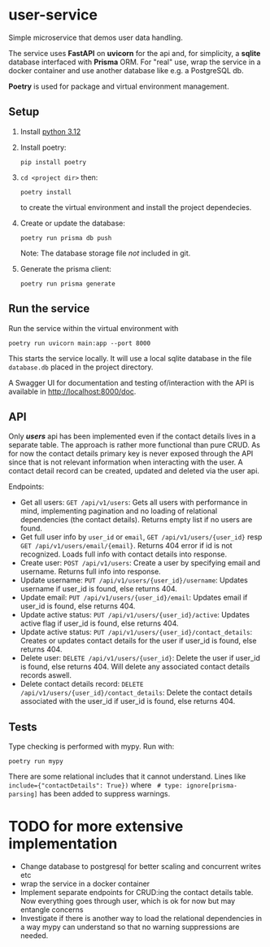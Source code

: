 # user-service
Simple microservice that demos user data handling.

The service uses **FastAPI** on **uvicorn** for the api and, for simplicity, a **sqlite** database interfaced with **Prisma** ORM.
For "real" use, wrap the service in a docker container and use another database like e.g. a PostgreSQL db. 


**Poetry** is used for package and virtual environment management.


## Setup
1. Install [python 3.12](https://www.python.org/downloads/)
2. Install poetry:
    ```
    pip install poetry
    ```
3. `cd <project dir>` then:
    ```
    poetry install
    ```
    to create the virtual environment and install the project dependecies.
4. Create or update the database:
    ```
    poetry run prisma db push
    ```
    Note: The database storage file *not* included in git.
    
5. Generate the prisma client: 
    ```
    poetry run prisma generate
    ```


## Run the service
Run the service within the virtual environment with 
```
poetry run uvicorn main:app --port 8000
```
This starts the service locally. It will use a local sqlite database in the file `database.db` placed in the project directory.

A Swagger UI for documentation and testing of/interaction with the API is available in [http://localhost:8000/doc](http://localhost:8000/docs).


## API
Only ***users*** api has been implemented even if the contact details lives in a separate table. The approach is rather more functional than pure CRUD.
As for now the contact details primary key is never exposed through the API since that is not relevant information when interacting with the user. A contact detail record can be created, updated and deleted via the user api.

Endpoints:
* Get all users: `GET /api/v1/users`: Gets all users with performance in mind, implementing pagination and no loading of relational dependencies (the contact details). Returns empty list if no users are found.
* Get full user info by `user_id` or `email`, `GET /api/v1/users/{user_id}` resp `GET /api/v1/users/email/{email}`. Returns 404 error if id is not recognized. Loads full info with contact details into response.
* Create user: `POST /api/v1/users`: Create a user by specifying email and username.
Returns full info into response.
* Update username: `PUT /api/v1/users/{user_id}/username`: Updates username if user_id is found, else returns 404.
* Update email: `PUT /api/v1/users/{user_id}/email`: Updates email if user_id is found, else returns 404.
* Update active status: `PUT /api/v1/users/{user_id}/active`: Updates active flag if user_id is found, else returns 404.
* Update active status: `PUT /api/v1/users/{user_id}/contact_details`: Creates or updates contact details for the user if user_id is found, else returns 404.
* Delete user: `DELETE /api/v1/users/{user_id}`: Delete the user if user_id is found, else returns 404. Will delete any associated contact details records aswell.
* Delete contact details record: `DELETE /api/v1/users/{user_id}/contact_details`: Delete the contact details associated with the user_id if user_id is found, else returns 404.




## Tests
Type checking is performed with mypy. Run with:
```
poetry run mypy
```
There are some relational includes that it cannot understand. Lines like `include={"contactDetails": True})` where ` # type: ignore[prisma-parsing]` has been added to suppress warnings.



# TODO for more extensive implementation
* Change database to postgresql for better scaling and concurrent writes etc
* wrap the service in a docker container
* Implement separate endpoints for CRUD:ing the contact details table. Now everything goes through user, which is ok for now but may entangle concerns
* Investigate if there is another way to load the relational dependencies in a way mypy can understand so that no warning suppressions are needed.

